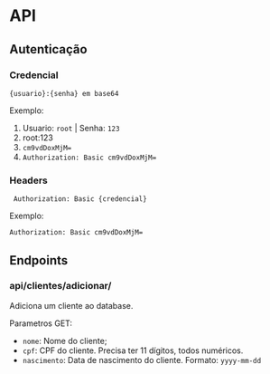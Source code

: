 # API

## Autenticação

### Credencial
    {usuario}:{senha} em base64
    
Exemplo:
 1. Usuario: ``root`` | Senha: ``123``
 2. root:123
 3. ``cm9vdDoxMjM=``
 4. ``Authorization: Basic cm9vdDoxMjM=``

### Headers
     Authorization: Basic {credencial}
     
Exemplo:
    
    Authorization: Basic cm9vdDoxMjM=
    
## Endpoints

### api/clientes/adicionar/
Adiciona um cliente ao database.

Parametros GET:
 
 * ``nome``: Nome do cliente;
 * ``cpf``: CPF do cliente. Precisa ter 11 dígitos, todos numéricos.
 * ``nascimento``: Data de nascimento do cliente. Formato: ``yyyy-mm-dd``
